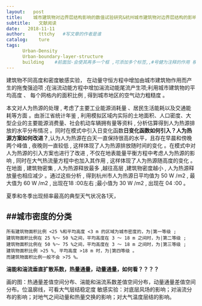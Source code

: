 ```yaml
---
layout:   post
title:    城市建筑物对边界层结构影响的数值试验研究&杭州城市建筑物对边界层结构的影响
subtitle:   文献阅读
date:   2018-11-11
author:     tttchy   #写文章的作者是谁
catalog:    ture
tags:    
      Urban-Density
      Urban-boundary-layer-structure
      building    #前面加-会使其再多一个框 ,可添加多个标签,,#号健为注释的作用 模块的开始必须以---开头，不然会出现错误
---
```



建筑物不同高度和密度敏感实验，
在动量守恒方程中增加由城市建筑物作用而产生的拖曳强迫项 ;在湍流动能方程中增加湍流动能尾流产生项;利用城市建筑物的平均高度 、 每个网格内的面积比例 , 得到城市地区的空气动力粗糙度 。

本文对人为热源的处理 , 考虑了主要工业能源消耗量 、居民生活能耗以及交通能耗等方面 。由浙江省统计年鉴 , 利用模拟区域内实际的土地面积、人口密度、大型企业的主要能源消费量、社会机动车辆拥有量等资料 , 分析估算得到人为热源排放的水平分布情况 。同时在模式中引入日变化函数**日变化函数如何引入？人为热源方案如何改进？**,认为人为热源在白天一直保持很高的水平，且存在早晨和傍晚两个峰值 , 夜晚则一直较低 , 这样体现了人为热源排放随时间的变化 。在模式中对人为热源的引入方案也进行了改进 , 不仅在地表能量平衡方程中考虑人为热源的影响 , 同时在大气热流量方程中也加入其作用 , 这样体现了人为热源随高度的变化 。在地面 , 建筑物密集 , 人为热源释放最多 ,越往高层 ,建筑物密度越小 , 人为热源释放量也相应减少 。通过这些分析 , 得到杭州市人为热源日平均值为 50 W /m2 , 最大值为 60 W /m2 , 出现在18 :00左右 ;最小值为 30 W /m2 , 出现在 04 :00 。

夏季和冬季出现频率最高的典型天气状况各1天，

##城市密度的分类
-------------------------------------------------------------------------------  
```
所有建筑物面积比例 <25 %和平均高度 <3 m 的区域为城市密度的，为|第一等级 ;
建筑物面积比例在 25 %～ 50 %之间，平均高度在 3 ～ 18 m 之间时，为|第二等级 ;
建筑物面积比例在 50 %～ 75 %之间，平均高度在 3 ～ 18 m 之间时，为|第三等级 ;
建筑物面积比例 >25 %, 平均高度 >18 m 时，为|第四等级 。
而建筑物面积比例一般不会 >75 %。

```

**湍能和湍流垂直扩散系数，热量通量，动量通量，如何看？？？？**

画的图：热通量差值空间分布、湍能和湍流系数差值空间分布，动量通量差值空间分布。位温廓线，可看大气层结稳定度
敏感实验：对底层风场的影响；对湍流分布的影响；对地气之间动量和热量交换的影响；对大气温度层结的影响。

